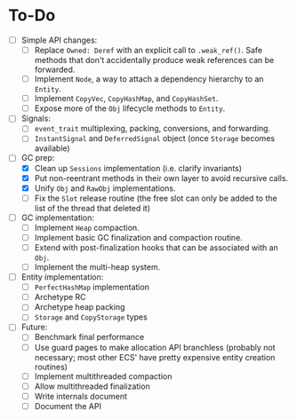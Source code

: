 # To-Do

- [ ] Simple API changes:
  - [ ] Replace `Owned: Deref` with an explicit call to `.weak_ref()`. Safe methods that don't
        accidentally produce weak references can be forwarded.
  - [ ] Implement `Node`, a way to attach a dependency hierarchy to an `Entity`.
  - [ ] Implement `CopyVec`, `CopyHashMap`, and `CopyHashSet`.
  - [ ] Expose more of the `Obj` lifecycle methods to `Entity`.
- [ ] Signals:
  - [ ] `event_trait` multiplexing, packing, conversions, and forwarding.
  - [ ] `InstantSignal` and `DeferredSignal` object (once `Storage` becomes available)
- [ ] GC prep:
  - [x] Clean up `Sessions` implementation (i.e. clarify invariants)
  - [x] Put non-reentrant methods in their own layer to avoid recursive calls.
  - [x] Unify `Obj` and `RawObj` implementations.
  - [ ] Fix the `Slot` release routine (the free slot can only be added to the list of the thread
        that deleted it)
- [ ] GC implementation:
  - [ ] Implement `Heap` compaction.
  - [ ] Implement basic GC finalization and compaction routine.
  - [ ] Extend with post-finalization hooks that can be associated with an `Obj`.
  - [ ] Implement the multi-heap system.
- [ ] Entity implementation:
  - [ ] `PerfectHashMap` implementation
  - [ ] Archetype RC
  - [ ] Archetype heap packing
  - [ ] `Storage` and `CopyStorage` types
- [ ] Future:
  - [ ] Benchmark final performance
  - [ ] Use guard pages to make allocation API branchless (probably not necessary; most other ECS'
        have pretty expensive entity creation routines)
  - [ ] Implement multithreaded compaction
  - [ ] Allow multithreaded finalization
  - [ ] Write internals document
  - [ ] Document the API

